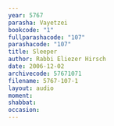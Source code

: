 ```yaml
---
year: 5767
parasha: Vayetzei
bookcode: "1"
fullparashacode: "107"
parashacode: "107"
title: Sleeper
author: Rabbi Eliezer Hirsch
date: 2006-12-02
archivecode: 57671071
filename: 5767-107-1
layout: audio
moment: 
shabbat: 
occasion: 
---
```

